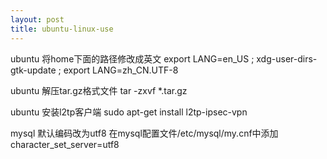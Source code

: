 ```yaml
---
layout: post
title: ubuntu-linux-use
---
```


ubuntu 将home下面的路径修改成英文       export LANG=en_US ; xdg-user-dirs-gtk-update ; export LANG=zh_CN.UTF-8

ubuntu 解压tar.gz格式文件 tar -zxvf   *.tar.gz

ubuntu 安装l2tp客户端   sudo apt-get install l2tp-ipsec-vpn

mysql 默认编码改为utf8	在mysql配置文件/etc/mysql/my.cnf中添加character_set_server=utf8
